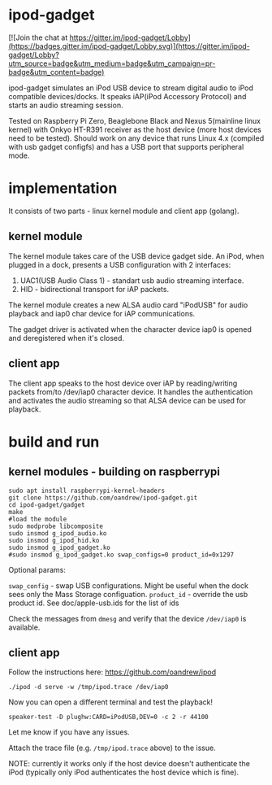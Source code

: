 # ipod-gadget
[![Join the chat at https://gitter.im/ipod-gadget/Lobby](https://badges.gitter.im/ipod-gadget/Lobby.svg)](https://gitter.im/ipod-gadget/Lobby?utm_source=badge&utm_medium=badge&utm_campaign=pr-badge&utm_content=badge)


ipod-gadget simulates an iPod USB device to stream digital audio to iPod compatible devices/docks.
It speaks iAP(iPod Accessory Protocol) and starts an audio streaming session.

Tested on Raspberry Pi Zero, Beaglebone Black and Nexus 5(mainline linux kernel) with Onkyo HT-R391 receiver as the host device (more host devices need to be tested).
Should work on any device that runs Linux 4.x (compiled with usb gadget configfs) and has a USB port that supports peripheral mode.


# implementation
It consists of two parts - linux kernel module and  client app (golang).
## kernel module
 
The kernel module takes care of the USB device gadget side. 
An iPod, when plugged in a dock, presents a USB configuration with 2 interfaces:
1. UAC1(USB Audio Class 1) - standart usb audio streaming interface.
2. HID - bidirectional transport for iAP packets.

The kernel module creates a new ALSA audio card "iPodUSB" for audio playback and iap0 char device for iAP communications.

The gadget driver is activated when the character device iap0 is opened and deregistered when it's closed.

## client app

The client app speaks to the host device over iAP by reading/writing packets from/to /dev/iap0 character device.
It handles the authentication and activates the audio streaming so that ALSA device can be used for playback.

# build and run


## kernel modules - building on raspberrypi

```
sudo apt install raspberrypi-kernel-headers
git clone https://github.com/oandrew/ipod-gadget.git
cd ipod-gadget/gadget
make
#load the module
sudo modprobe libcomposite
sudo insmod g_ipod_audio.ko
sudo insmod g_ipod_hid.ko
sudo insmod g_ipod_gadget.ko
#sudo insmod g_ipod_gadget.ko swap_configs=0 product_id=0x1297
```
Optional params:

`swap_config`	- swap USB configurations. 
																		 Might be useful when the dock sees only the Mass Storage configuation.
`product_id` - override the usb product id.
See doc/apple-usb.ids for the list of ids



Check the messages from `dmesg` and verify that the device `/dev/iap0` is available.

## client app

Follow the instructions here: https://github.com/oandrew/ipod

```
./ipod -d serve -w /tmp/ipod.trace /dev/iap0
```

Now you can open a different terminal and test the playback!

```
speaker-test -D plughw:CARD=iPodUSB,DEV=0 -c 2 -r 44100
```

Let me know if you have any issues.

Attach the trace file (e.g. `/tmp/ipod.trace` above) to the issue.

NOTE: currently it works only if the host device doesn't authenticate the iPod (typically only iPod authenticates the host device which is fine).






